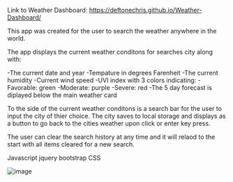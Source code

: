 Link to Weather Dashboard: https://deftonechris.github.io/Weather-Dashboard/

This app was created for the user to search the weather anywhere in the world.

The app displays the current weather conditons for searches city along with:

-The current date and year
-Tempature in degrees Farenheit
-The current humidity
-Current wind speed
-UVI index with 3 colors indicating:
   -Favorable: green 
   -Moderate: purple
   -Severe: red
-The 5 day forecast is diplayed below the main weather card


To the side of the current weather conditons is a search bar for the user to input the city of thier choice. The city saves to local storage and displays as a button to go back to the cities weather upon click or enter key press. 

The user can clear the search history at any time and it will relaod to the start with all items cleared for a new search.

Javascript
jquery
bootstrap
CSS


![image](https://user-images.githubusercontent.com/103149149/171775249-5940c46d-0d97-45aa-a611-17b71890bd2d.png)
